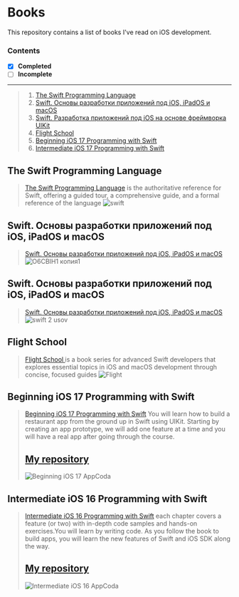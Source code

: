 # Books
This repository contains a list of books I've read on iOS development.
### Contents  
 - [x] **Completed**
 - [ ] **Incomplete**
---

       
> 1. [The Swift Programming Language](#1)
> 2. [Swift. Основы разработки приложений под iOS, iPadOS и macOS](#2)
> 3. [Swift. Разработка приложений под iOS на основе фреймворка UIKit](#3)
> 4. [Flight School](#4)
> 5. [Beginning iOS 17 Programming with Swift](#5)
> 6. [Intermediate iOS 17 Programming with Swift](#6)

<a name="1"></a>
## The Swift Programming Language
> [The Swift Programming Language](https://docs.swift.org/swift-book/documentation/the-swift-programming-language/) is the authoritative reference for Swift, offering a guided tour, a comprehensive guide, and a formal reference of the language
![swift](https://github.com/mrgsdev/Books/assets/157994617/d5b8ed67-2834-4ff3-9c9a-e2bc5c77a0d0)

> <a name="2"></a>
## Swift. Основы разработки приложений под iOS, iPadOS и macOS
> [Swift. Основы разработки приложений под iOS, iPadOS и macOS](https://swiftme.ru/product/kniga-swift-razrabotka-prilozhenij-pod-ios-i-ipados-6-e-izdanie-kniga-1/)
 ![O6CBIH1 копия1](https://github.com/mrgsdev/Books/assets/157994617/15e5aeee-92ef-4372-a7fd-ffcc8ebfbb09)

> <a name="3"></a>
## Swift. Основы разработки приложений под iOS, iPadOS и macOS
> [Swift. Основы разработки приложений под iOS, iPadOS и macOS](https://swiftme.ru/product/kniga-swift-razrabotka-prilozhenij-pod-ios-i-ipados-6-e-izdanie-kniga-1/)
![swift 2 usov](https://github.com/mrgsdev/Books/assets/157994617/99e8bca7-450e-4d69-92c2-98bba98199bb)

> <a name="4"></a>
## Flight School 
> [Flight School ](https://flight.school/) is a book series for advanced Swift developers that explores essential topics in iOS and macOS development through concise, focused guides
![Flight](https://github.com/mrgsdev/Books/assets/157994617/43f6668e-98d0-4c81-8008-a80b7179af78)

> <a name="5"></a>
## Beginning iOS 17 Programming with Swift
> [Beginning iOS 17 Programming with Swift](https://www.appcoda.com/swift/) You will learn how to build a restaurant app from the ground up in Swift using UIKit. Starting by creating an app prototype, we will add one feature at a time and you will have a real app after going through the course.
> ## [My repository](https://github.com/mrgsdev/AppCoda/tree/main/UIKit/Beginning%20iOS%20Programming%20with%20Swift)
> ![Beginning iOS 17 AppCoda](https://github.com/mrgsdev/Books/assets/157994617/ed703cbb-fda3-486c-a8de-dacec17dedd0)


> <a name="6"></a>
## Intermediate iOS 16 Programming with Swift
> [Intermediate iOS 16 Programming with Swift](https://www.appcoda.com/intermediate-swift-programming-book/) each chapter covers a feature (or two) with in-depth code samples and hands-on exercises.You will learn by writing code. As you follow the book to build apps, you will learn the new features of Swift and iOS SDK along the way.
> ## [My repository](https://github.com/mrgsdev/AppCoda/tree/main/UIKit/Intermediate%20iOS%20Programming%20with%20Swift)
> ![Intermediate iOS 16 AppCoda](https://github.com/mrgsdev/Books/assets/157994617/e16f598f-2151-493d-b3ec-44587dcfff5d)



